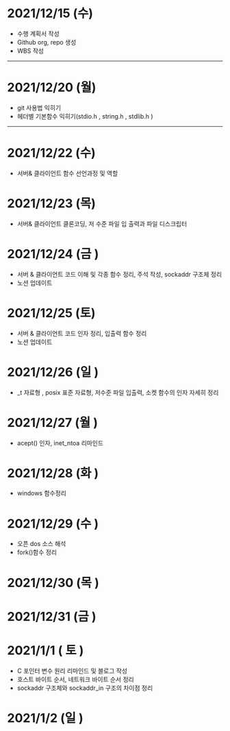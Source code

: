 # 2021/12/15 (수)
- 수행 계획서 작성
- Github org, repo 생성
- WBS 작성

---

# 2021/12/20 (월)
- git 사용법 익히기
- 헤더별 기본함수 익히기(stdio.h , string.h , stdlib.h )

---

# 2021/12/22 (수)
- 서버& 클라이언트 함수 선언과정 및 역할

# 2021/12/23 (목)
- 서버& 클라이언트 클론코딩, 저 수준 파일 입 출력과 파일 디스크립터

# 2021/12/24 (금 )
- 서버 & 클라이언트 코드 이해 및 각종 함수 정리, 주석 작성, sockaddr 구조체 정리
- 노션 업데이트

# 2021/12/25 (토)
- 서버 & 클라이언트 코드 인자 정리, 입출력 함수 정리 
- 노션 업데이트

# 2021/12/26 (일 )
- _t 자료형 , posix 표준 자료형, 저수준 파일 입출력, 소켓 함수의 인자 자세히 정리

# 2021/12/27 (월 )
- acept() 인자, inet_ntoa 리마인드

# 2021/12/28 (화 )
- windows 함수정리

# 2021/12/29 (수 )
- 오픈 dos 소스 해석
- fork()함수 정리

# 2021/12/30 (목 )
# 2021/12/31 (금 )
# 2021/1/1 ( 토 )
- C 포인터 변수 원리  리마인드 및 블로그 작성
- 호스트 바이트 순서, 네트워크 바이트 순서 정리
- sockaddr 구조체와 sockaddr_in 구조의 차이점 정리
# 2021/1/2 (일 )


